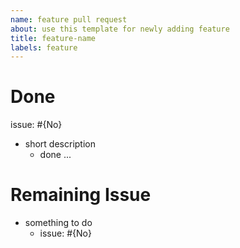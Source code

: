 ```yaml
---
name: feature pull request
about: use this template for newly adding feature
title: feature-name
labels: feature
---
```



# Done

issue: #{No} 

- short description
    - done ...


# Remaining Issue

- something to do
    - issue: #{No}

